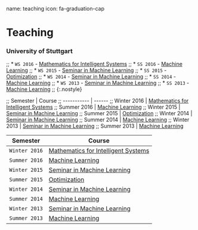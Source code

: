 name: teaching
icon: fa-graduation-cap

# Teaching

### University of Stuttgart

 ;; * `WS 2016` - [Mathematics for Intelligent Systems][maths16]
 ;; * `SS 2016` - [Machine Learning][ml16]
 ;; * `WS 2015` - [Seminar in Machine Learning][hsml15]
 ;; * `SS 2015` - [Optimization][opt15]
 ;; * `WS 2014` - [Seminar in Machine Learning][hsml14]
 ;; * `SS 2014` - [Machine Learning][ml14]
 ;; * `WS 2013` - [Seminar in Machine Learning][hsml13]
 ;; * `SS 2013` - [Machine Learning][ml13]
;; {:.nostyle}

;; Semester    | Course
;; ----------- | ------
;; Winter 2016 | [Mathematics for Intelligent Systems][maths16]
;; Summer 2016 | [Machine Learning][ml16]
;; Winter 2015 | [Seminar in Machine Learning][hsml15]
;; Summer 2015 | [Optimization][opt15]
;; Winter 2014 | [Seminar in Machine Learning][hsml14]
;; Summer 2014 | [Machine Learning][ml14]
;; Winter 2013 | [Seminar in Machine Learning][hsml13]
;; Summer 2013 | [Machine Learning][ml13]

Semester      | Course
------------- | ------
`Winter 2016` | [Mathematics for Intelligent Systems][maths16]
`Summer 2016` | [Machine Learning][ml16]
`Winter 2015` | [Seminar in Machine Learning][hsml15]
`Summer 2015` | [Optimization][opt15]
`Winter 2014` | [Seminar in Machine Learning][hsml14]
`Summer 2014` | [Machine Learning][ml14]
`Winter 2013` | [Seminar in Machine Learning][hsml13]
`Summer 2013` | [Machine Learning][ml13]

[maths16]: https://ipvs.informatik.uni-stuttgart.de/mlr/teaching/maths/
[ml16]: https://ipvs.informatik.uni-stuttgart.de/mlr/marc/teaching/16-MachineLearning/
[hsml15]: https://ipvs.informatik.uni-stuttgart.de/mlr/teaching/hauptseminar-machine-learning-ws-1516/
[opt15]: https://ipvs.informatik.uni-stuttgart.de/mlr/marc/teaching/15-Optimization/
[hsml14]: https://ipvs.informatik.uni-stuttgart.de/mlr/teaching/14-seminar-ml/
[ml14]: https://ipvs.informatik.uni-stuttgart.de/mlr/marc/teaching/14-MachineLearning/
[hsml13]: https://ipvs.informatik.uni-stuttgart.de/mlr/teaching/teaching-13-seminar-ml/
[ml13]: https://ipvs.informatik.uni-stuttgart.de/mlr/marc/teaching/13-MachineLearning/
